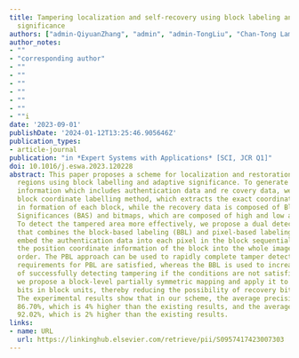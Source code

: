 ```yaml
---
title: Tampering localization and self-recovery using block labeling and adaptive
  significance
authors: ["admin-QiyuanZhang", "admin", "admin-TongLiu", "Chan-Tong Lam", "Guoheng Huang", "Di Lin", "Ping Li"]
author_notes:
- ""
- "corresponding author"
- ""
- ""
- ""
- ""
- ""
- ""
- ""i
date: '2023-09-01'
publishDate: '2024-01-12T13:25:46.905646Z'
publication_types:
- article-journal
publication: "in *Expert Systems with Applications* [SCI, JCR Q1]"
doi: 10.1016/j.eswa.2023.120228
abstract: This paper proposes a scheme for localization and restoration of image tampered
  regions using block labelling and adaptive significance. To generate the watermark
  information which includes authentication data and re­ covery data, we propose a
  block coordinate labelling method, which extracts the exact coordinate position
  in­ formation of each block, while the recovery data is composed of Block Adaptive
  Significances (BAS) and bitmaps, which are composed of high and low adaptive significance.
  To detect the tampered area more effectively, we propose a dual detection approach
  that combines the block-based labeling (BBL) and pixel-based labeling (PBL). We
  embed the authentication data into each pixel in the block sequentially and embed
  the position coordinate information of the block into the whole image in ascending
  order. The PBL approach can be used to rapidly complete tamper detection when the
  requirements for PBL are satisfied, whereas the BBL is used to increase the possibility
  of successfully detecting tampering if the conditions are not satisfied. Furthermore,
  we propose a block-level partially symmetric mapping and apply it to self-recovery
  bits in block units, thereby reducing the possibility of recovery bits being lost.
  The experimental results show that in our scheme, the average precision reaches
  86.70%, which is 4% higher than the existing results, and the average F1score reaches
  92.02%, which is 2% higher than the existing results.
links:
- name: URL
  url: https://linkinghub.elsevier.com/retrieve/pii/S0957417423007303
---
```

